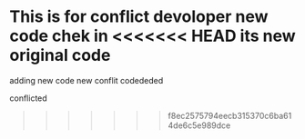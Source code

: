 This is for conflict
devoloper new code chek in
<<<<<<< HEAD
its new original code
=======
adding new code
new conflit codededed

conflicted

>>>>>>> f8ec2575794eecb315370c6ba614de6c5e989dce


